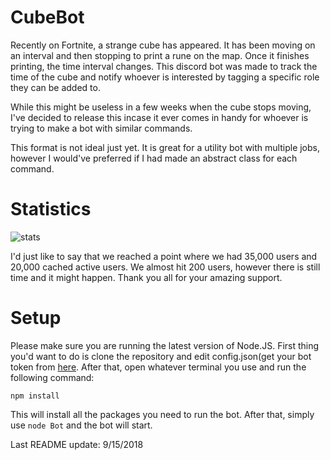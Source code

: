 # CubeBot
Recently on Fortnite, a strange cube has appeared. It has been moving on an interval and then stopping to print a rune on the map. Once it finishes printing, the time interval changes. This discord bot was made to track the time of the cube and notify whoever is interested by tagging a specific role they can be added to.

While this might be useless in a few weeks when the cube stops moving, I've decided to release this incase it ever comes in handy for whoever is trying to make a bot with similar commands.

This format is not ideal just yet. It is great for a utility bot with multiple jobs, however I would've preferred if I had made an abstract class for each command.

# Statistics
![stats](https://jadbalout.com/cube.png)

I'd just like to say that we reached a point where we had 35,000 users and 20,000 cached active users. We almost hit 200 users, however there is still time and it might happen. Thank you all for your amazing support.

# Setup
Please make sure you are running the latest version of Node.JS.
First thing you'd want to do is clone the repository and edit config.json(get your bot token from [here](https://discordapp.com/developers/applications/). After that, open whatever terminal you use and run the following command:
```
npm install
```
This will install all the packages you need to run the bot. After that, simply use `node Bot` and the bot will start.

Last README update: 9/15/2018
